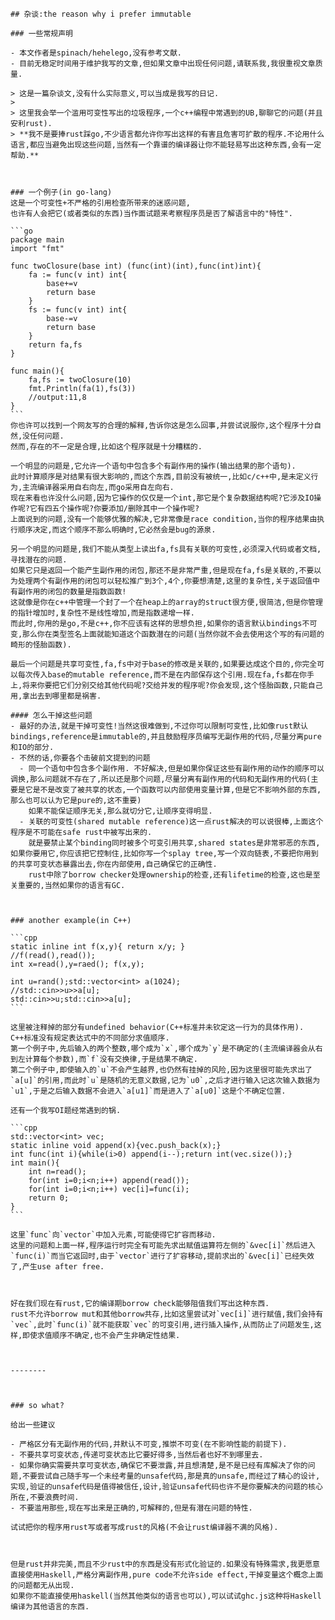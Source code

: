     ## 杂谈:the reason why i prefer immutable

    ### 一些常规声明

    - 本文作者是spinach/hehelego,没有参考文献.
    - 目前无稳定时间用于维护我写的文章,但如果文章中出现任何问题,请联系我,我很重视文章质量.

    > 这是一篇杂谈文,没有什么实际意义,可以当成是我写的日记.
    >
    > 这里我会举一个滥用可变性写出的垃圾程序,一个c++编程中常遇到的UB,聊聊它的问题(并且安利rust).
    > **我不是要捧rust踩go,不少语言都允许你写出这样的有害且危害可扩散的程序.不论用什么语言,都应当避免出现这些问题,当然有一个靠谱的编译器让你不能轻易写出这种东西,会有一定帮助.**



    ### 一个例子(in go-lang)
    这是一个可变性+不严格的引用检查所带来的迷惑问题,
    也许有人会把它(或者类似的东西)当作面试题来考察程序员是否了解语言中的"特性".

    ```go
    package main
    import "fmt"

    func twoClosure(base int) (func(int)(int),func(int)int){
        fa := func(v int) int{
            base+=v
            return base
        }
        fs := func(v int) int{
            base-=v
            return base
        }
        return fa,fs
    }

    func main(){
        fa,fs := twoClosure(10)
        fmt.Println(fa(1),fs(3))
        //output:11,8
    }
    ```
    你也许可以找到一个网友写的合理的解释,告诉你这是怎么回事,并尝试说服你,这个程序十分自然,没任何问题.
    然而,存在的不一定是合理,比如这个程序就是十分糟糕的.

    一个明显的问题是,它允许一个语句中包含多个有副作用的操作(输出结果的那个语句).
    此时计算顺序是对结果有很大影响的,而这个东西,目前没有被统一,比如c/c++中,是未定义行为,主流编译器采用自右向左,而go采用自左向右.
    现在来看也许没什么问题,因为它操作的仅仅是一个int,那它是个复杂数据结构呢?它涉及IO操作呢?它有四五个操作呢?你要添加/删除其中一个操作呢?
    上面说到的问题,没有一个能够优雅的解决,它非常像是race condition,当你的程序结果由执行顺序决定,而这个顺序不那么明确时,它必然会是bug的源泉.

    另一个明显的问题是,我们不能从类型上读出fa,fs具有关联的可变性,必须深入代码或者文档,寻找潜在的问题.
    如果它只是返回一个能产生副作用的闭包,那还不是非常严重,但是现在fa,fs是关联的,不要以为处理两个有副作用的闭包可以轻松推广到3个,4个,你要想清楚,这里的复杂性,关于返回值中有副作用的闭包的数量是指数函数!
    这就像是你在c++中管理一个封了一个在heap上的array的struct很方便,很简洁,但是你管理的指针增加时,复杂性不是线性增加,而是指数递增一样.
    而此时,你用的是go,不是c++,你不应该有这样的思想负担,如果你的语言默认bindings不可变,那么你在类型签名上面就能知道这个函数潜在的问题(当然你就不会去使用这个写的有问题的畸形的怪胎函数).

    最后一个问题是共享可变性,fa,fs中对于base的修改是关联的,如果要达成这个目的,你完全可以每次传入base的mutable reference,而不是在内部保存这个引用.现在fa,fs都在你手上,将来你要把它们分别交给其他代码呢?交给并发的程序呢?你会发现,这个怪胎函数,只能自己用,拿出去到哪里都是祸害.

    #### 怎么干掉这些问题
    - 最好的办法,就是干掉可变性!当然这很难做到,不过你可以限制可变性,比如像rust默认bindings,reference是immutable的,并且鼓励程序员编写无副作用的代码,尽量分离pure和IO的部分.
    - 不然的话,你要各个击破前文提到的问题
      - 同一个语句中包含多个副作用. 不好解决,但是如果你保证这些有副作用的动作的顺序可以调换,那么问题就不存在了,所以还是那个问题,尽量分离有副作用的代码和无副作用的代码(主要是它是不是改变了被共享的状态,一个函数可以内部使用变量计算,但是它不影响外部的东西,那么也可以认为它是pure的,这不重要)
        如果不能保证顺序无关,那么就切分它,让顺序变得明显.
      - 关联的可变性(shared mutable reference)这一点rust解决的可以说很棒,上面这个程序是不可能在safe rust中被写出来的.
        就是要禁止某个binding同时被多个可变引用共享,shared states是非常邪恶的东西,如果你要用它,你应该把它控制住,比如你写一个splay tree,写一个双向链表,不要把你用到的共享可变状态暴露出去,你在内部使用,自己确保它的正确性.
        rust中除了borrow checker处理ownership的检查,还有lifetime的检查,这也是至关重要的,当然如果你的语言有GC.



    ### another example(in C++)

    ```cpp
    static inline int f(x,y){ return x/y; }
    //f(read(),read());
    int x=read(),y=raed(); f(x,y);

    int u=rand();std::vector<int> a(1024);
    //std::cin>>u>>a[u];
    std::cin>>u;std::cin>>a[u];
    ```

    这里被注释掉的部分有undefined behavior(C++标准并未钦定这一行为的具体作用).
    C++标准没有规定表达式中的不同部分求值顺序.
    第一个例子中,先后输入的两个整数,哪个成为`x`,哪个成为`y`是不确定的(主流编译器会从右到左计算每个参数),而`f`没有交换律,于是结果不确定.
    第二个例子中,即使输入的`u`不会产生越界,也仍然有挂掉的风险,因为这里很可能先求出了`a[u]`的引用,而此时`u`是随机的无意义数据,记为`u0`,之后才进行输入记这次输入数据为`u1`,于是之后输入数据不会进入`a[u1]`而是进入了`a[u0]`这是个不确定位置.

    还有一个我写OI题经常遇到的锅.

    ```cpp
    std::vector<int> vec;
    static inline void append(x){vec.push_back(x);}
    int func(int i){while(i>0) append(i--);return int(vec.size());}
    int main(){
        int n=read();
        for(int i=0;i<n;i++) append(read());
        for(int i=0;i<n;i++) vec[i]=func(i);
        return 0;
    }
    ```

    这里`func`向`vector`中加入元素,可能使得它扩容而移动.
    这里的问题和上面一样,程序运行时完全有可能先求出赋值运算符左侧的`&vec[i]`然后进入`func(i)`而当它返回时,由于`vector`进行了扩容移动,提前求出的`&vec[i]`已经失效了,产生use after free.



    好在我们现在有rust,它的编译期borrow check能够阻值我们写出这种东西.
    rust不允许borrow mut和其他borrow共存,比如这里尝试对`vec[i]`进行赋值,我们会持有`vec`,此时`func(i)`就不能获取`vec`的可变引用,进行插入操作,从而防止了问题发生,这样,即使求值顺序不确定,也不会产生非确定性结果.



    --------



    ### so what?

    给出一些建议

    - 严格区分有无副作用的代码,并默认不可变,推崇不可变(在不影响性能的前提下).
    - 不要共享可变状态,传递可变状态比它要好得多,当然后者也好不到哪里去.
    - 如果你确实需要共享可变状态,确保它不要泄露,并且想清楚,是不是已经有库解决了你的问题,不要尝试自己随手写一个未经考量的unsafe代码,那是真的unsafe,而经过了精心的设计,实现,验证的unsafe代码是值得被信任,设计,验证unsafe代码也许不是你要解决的问题的核心所在,不要浪费时间.
    - 不要滥用那些,现在写出来是正确的,可解释的,但是有潜在问题的特性.

    试试把你的程序用rust写或者写成rust的风格(不会让rust编译器不满的风格).



    但是rust并非完美,而且不少rust中的东西是没有形式化验证的.如果没有特殊需求,我更愿意直接使用Haskell,严格分离副作用,pure code不允许side effect,干掉变量这个概念上面的问题都无从出现.
    如果你不能直接使用haskell(当然其他类似的语言也可以),可以试试ghc.js这种将Haskell编译为其他语言的东西.